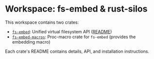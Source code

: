 
# Workspace: fs-embed & rust-silos


This workspace contains two crates:

- [`fs-embed`](https://crates.io/crates/fs-embed): Unified virtual filesystem API ([README](fs-embed/README.md))
- [`fs-embed-macros`](https://crates.io/crates/fs-embed-macros): Proc-macro crate for `fs-embed` (provides the embedding macro)

Each crate's README contains details, API, and installation instructions.
